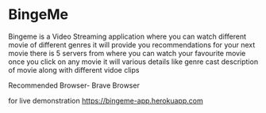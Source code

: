 # BingeMe
Bingeme is a Video Streaming application where you can watch different movie of different genres 
it will provide you recommendations for your next movie there is 5 servers from where you can watch your favourite movie 
once you click on any movie it will various details like genre cast description of movie along with different vidoe clips

Recommended Browser- Brave Browser


for live demonstration
https://bingeme-app.herokuapp.com
